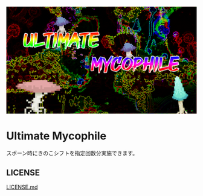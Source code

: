 ![サムネ](./workshop_preview_image.png)

# Ultimate Mycophile

スポーン時にきのこシフトを指定回数分実施できます。

## LICENSE

[LICENSE.md](/LICENSE.md)
